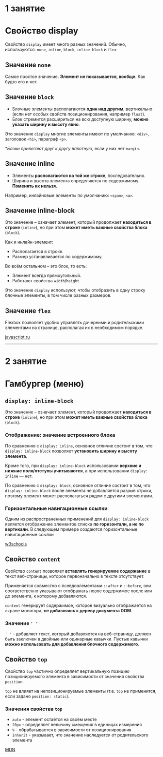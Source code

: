 
# 1 занятие

# Свойство display


Свойство `display` имеет много разных значений. Обычно, используются: 
`none`, `inline`, `block`, `inline-block` и `flex` 


## Значение `none`

Самое простое значение. **Элемент не показывается, вообще**. Как будто его 
и нет.


## Значение `block`

- Блочные элементы располагаются **один над другим**, вертикально (если нет 
особых свойств позиционирования, например `float`).
- Блок стремится расшириться на всю доступную ширину, **можно указать ширину 
и высоту явно**.

Это значение `display` многие элементы имеют по умолчанию: `<div>`, заголовок 
`<h1>`, параграф `<p>`.

**Блоки прилегают друг к другу вплотную*, если у них нет `margin`.

## Значение inline

- Элементы **располагаются на той же строке**, последовательно.
- Ширина и высота элемента определяются по содержимому. **Поменять их нельзя**.

Например, инлайновые элементы по умолчанию: `<span>`, `<a>`.


## Значение inline-block

Это значение – означает элемент, который продолжает **находиться в строке** 
(`inline`), но при этом **может иметь важные свойства блока** (`block`).

Как и инлайн-элемент:

- Располагается в строке.
- Размер устанавливается по содержимому.

Во всём остальном – это блок, то есть:

- Элемент всегда прямоугольный.
- Работают свойства `width`/`height`.

Это значение `display` используют, чтобы отобразить в одну строку блочные 
элементы, в том числе разных размеров.


## Значение `flex`

Flexbox позволяет удобно управлять дочерними и родительскими элементами 
на странице, располагая их в необходимом порядке.

[javascript.ru](https://learn.javascript.ru/display)


***


# 2 занятие


# Гамбургер (меню)


## `display: inline-block`

Это значение – означает элемент, который продолжает **находиться в строке** 
(`inline`), но при этом **может иметь важные свойства блока** (`block`).


### Отображение: значение встроенного блока

По сравнению с `display: inline`, основное отличие состоит в том, что 
`display: inline-block` позволяет **установить ширину и высоту элемента**.

Кроме того, при `display: inline-block` использовании **верхние и нижние 
поля/отступы учитываются**, а при использовании `display: inline` — нет.

По сравнению с `display: block`, основное отличие состоит в том, что 
`display: inline-block` после элемента не добавляется разрыв строки, 
поэтому элемент может располагаться рядом с другими элементами.

### Горизонтальные навигационные ссылки

Одним из распространенных применений для `display: inline-block` является отображение элементов списка **по горизонтали, а не по вертикали**. В следующем примере создаются горизонтальные навигационные ссылки

[w3schools](https://www.w3schools.com/css/css_inline-block.asp#:~:text=The%20display%3A%20inline%2Dblock%20Value,display%3A%20inline%20they%20are%20not)


## Свойство `content`

Свойство `content` позволяет **вставлять генерируемое содержание** в текст 
веб-страницы, которое первоначально в тексте отсутствует. 

Применяется совместно с псевдоэлементами `::after` и `::before`, они 
соответственно указывают отображать новое содержимое после или до элемента, 
к которому добавляются.

`content` генерирует содержимое, которое визуально отображается 
на экране монитора, **не добавляясь к дереву документа DOM**.

### Значение `' '`

`' '` - добавляет текст, который добавляется на веб-страницу, должен быть 
заключен в двойные или одинарные кавычки. Пустые кавычки **можно 
использовать для добавления блочного содержимого**.


## Свойство `top`

Свойство `top` частично определяет вертикальную позицию позиционируемого 
элемента  в зависимости от значения свойства `position`. 

`top` не влияет на непозиционируемые элементы (т.е. `top` не применится, 
если задано `position: static`).

### Значения свойства `top`

- `auto` - элемент остаётся на своём месте
- `20px` - определяет величину смещения в единицах измерения
- `%` - обрабатывается в зависимости от позиционирования
- `inherit` - указывает, что значение наследуется от родительского элемента

[MDN](https://developer.mozilla.org/ru/docs/Web/CSS/top)

